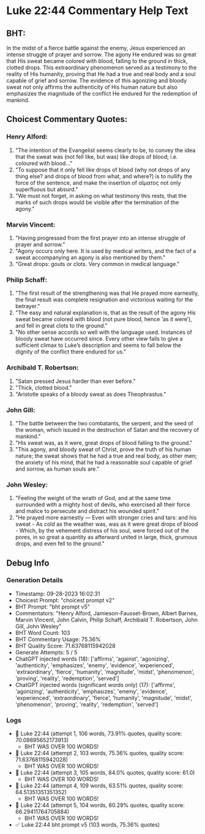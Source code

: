 # Luke 22:44 Commentary Help Text

## BHT:
In the midst of a fierce battle against the enemy, Jesus experienced an intense struggle of prayer and sorrow. The agony He endured was so great that His sweat became colored with blood, falling to the ground in thick, clotted drops. This extraordinary phenomenon served as a testimony to the reality of His humanity, proving that He had a true and real body and a soul capable of grief and sorrow. The evidence of this agonizing and bloody sweat not only affirms the authenticity of His human nature but also emphasizes the magnitude of the conflict He endured for the redemption of mankind.

## Choicest Commentary Quotes:
### Henry Alford:
1. "The intention of the Evangelist seems clearly to be, to convey the idea that the sweat was (not fell like, but was) like drops of blood; i.e. coloured with blood..."
2. "To suppose that it only fell like drops of blood (why not drops of any thing else? and drops of blood from what, and where?) is to nullify the force of the sentence, and make the insertion of αἵματος not only superfluous but absurd."
3. "We must not forget, in asking on what testimony this rests, that the marks of such drops would be visible after the termination of the agony."

### Marvin Vincent:
1. "Having progressed from the first prayer into an intense struggle of prayer and sorrow."
2. "Agony occurs only here. It is used by medical writers, and the fact of a sweat accompanying an agony is also mentioned by them."
3. "Great drops: gouts or clots. Very common in medical language."

### Philip Schaff:
1. "The first result of the strengthening was that He prayed more earnestly, the final result was complete resignation and victorious waiting for the betrayer."
2. "The easy and natural explanation is, that as the result of the agony His sweat became colored with blood (not pure blood, hence ‘as it were’), and fell in great clots to the ground."
3. "No other sense accords so well with the language used. Instances of bloody sweat have occurred since. Every other view fails to give a sufficient climax to Luke’s description and seems to fall below the dignity of the conflict there endured for us."

### Archibald T. Robertson:
1. "Satan pressed Jesus harder than ever before."
2. "Thick, clotted blood."
3. "Aristotle speaks of a bloody sweat as does Theophrastus."

### John Gill:
1. "The battle between the two combatants, the serpent, and the seed of the woman, which issued in the destruction of Satan and the recovery of mankind."
2. "His sweat was, as it were, great drops of blood falling to the ground."
3. "This agony, and bloody sweat of Christ, prove the truth of his human nature; the sweat shows that he had a true and real body, as other men; the anxiety of his mind, that he had a reasonable soul capable of grief and sorrow, as human souls are."

### John Wesley:
1. "Feeling the weight of the wrath of God, and at the same time surrounded with a mighty host of devils, who exercised all their force and malice to persecute and distract his wounded spirit."
2. "He prayed more earnestly — Even with stronger cries and tars: and his sweat - As cold as the weather was, was as it were great drops of blood - Which, by the vehement distress of his soul, were forced out of the pores, in so great a quantity as afterward united in large, thick, grumous drops, and even fell to the ground."


## Debug Info
### Generation Details
- Timestamp: 09-28-2023 16:02:31
- Choicest Prompt: "choicest prompt v2"
- BHT Prompt: "bht prompt v5"
- Commentators: "Henry Alford, Jamieson-Fausset-Brown, Albert Barnes, Marvin Vincent, John Calvin, Philip Schaff, Archibald T. Robertson, John Gill, John Wesley"
- BHT Word Count: 103
- BHT Commentary Usage: 75.36%
- BHT Quality Score: 71.63768115942028
- Generate Attempts: 5 / 5
- ChatGPT injected words (18):
	['affirms', 'against', 'agonizing', 'authenticity', 'emphasizes', 'enemy', 'evidence', 'experienced', 'extraordinary', 'fierce', 'humanity', 'magnitude', 'midst', 'phenomenon', 'proving', 'reality', 'redemption', 'served']
- ChatGPT injected words (significant words only) (17):
	['affirms', 'agonizing', 'authenticity', 'emphasizes', 'enemy', 'evidence', 'experienced', 'extraordinary', 'fierce', 'humanity', 'magnitude', 'midst', 'phenomenon', 'proving', 'reality', 'redemption', 'served']

### Logs
- 🔄 Luke 22:44 (attempt 1, 106 words, 73.91% quotes, quality score: 70.08695652173913) 
	- BHT WAS OVER 100 WORDS!
- 🔄 Luke 22:44 (attempt 2, 103 words, 75.36% quotes, quality score: 71.63768115942028) 
	- BHT WAS OVER 100 WORDS!
- 🔄 Luke 22:44 (attempt 3, 105 words, 84.0% quotes, quality score: 61.0) 
	- BHT WAS OVER 100 WORDS!
- 🔄 Luke 22:44 (attempt 4, 109 words, 63.51% quotes, quality score: 64.51351351351352) 
	- BHT WAS OVER 100 WORDS!
- 🔄 Luke 22:44 (attempt 5, 104 words, 60.29% quotes, quality score: 66.29411764705884) 
	- BHT WAS OVER 100 WORDS!
- ✅ Luke 22:44 bht prompt v5 (103 words, 75.36% quotes)